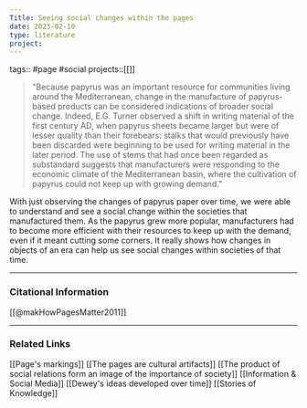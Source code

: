 ```yaml
---
Title: Seeing social changes within the pages
date: 2023-02-10
type: literature
project:
---
```

tags:: #page #social
projects::[[]]

> "Because papyrus was an important resource for communities living around the Mediterranean, change in the manufacture of papyrus-based products can be considered indications of broader social change. Indeed, E.G. Turner observed a shift in writing material of the first century AD, when papyrus sheets became larger but were of lesser quality than their forebears: stalks that would previously have been discarded were beginning to be used for writing material in the later period. The use of stems that had once been regarded as substandard suggests that manufacturers were responding to the economic climate of the Mediterranean basin, where the cultivation of papyrus could not keep up with growing demand."

With just observing the changes of papyrus paper over time, we were able to understand and see a social change within the societies that manufactured them. As the papyrus grew more popular, manufacturers had to become more efficient with their resources to keep up with the demand, even if it meant cutting some corners. It really shows how changes in objects of an era can help us see social changes within societies of that time.

---
### Citational Information

[[@makHowPagesMatter2011]]

---

### Related Links

[[Page's markings]]
[[The pages are cultural artifacts]]
[[The product of social relations form an image of the importance of society]]
[[Information & Social Media]]
[[Dewey's ideas developed over time]]
[[Stories of Knowledge]]
